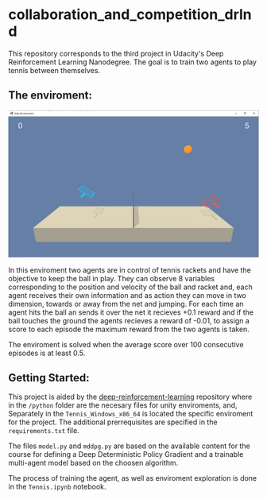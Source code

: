 # collaboration_and_competition_drlnd

This repository corresponds to the third project in Udacity's Deep Reinforcement Learning Nanodegree. The goal is to train two agents to play tennis between themselves.

## The enviroment:

![env screenshot](https://github.com/lccrurod/collaboration_and_competition_drlnd/blob/main/enviroment_intro.png)

In this enviroment two agents are in control of tennis rackets and have the objective to keep the ball in play. They can observe 8 variables corresponding to the position and velocity of the ball and racket and, each agent receives their own information and as action they can move in two dimension, towards or away from the net and jumping. For each time an agent hits the ball an sends it over the net it recieves +0.1 reward and if the ball touches the ground the agents recieves a reward of -0.01, to assign a score to each episode the maximum reward from the two agents is taken.

The enviroment is solved when the average score over 100 consecutive episodes is at least 0.5.

## Getting Started:

This project is aided by the [deep-reinforcement-learning](https://github.com/udacity/deep-reinforcement-learning/blob/master/README.md) repository where in the `/python` folder are the necesary files for unity enviroments, and, Separately in the `Tennis_Windows_x86_64` is located the specific enviroment for the project. The additional prerrequisites are specified in the `requirements.txt` file.

The files `model.py` and `mddpg.py` are based on the available content for the course for defining a Deep Deterministic Policy Gradient and a trainable multi-agent model based on the choosen algorithm.

The process of training the agent, as well as enviroment exploration is done in the `Tennis.ipynb` notebook.
